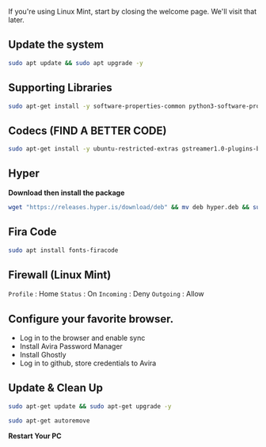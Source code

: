 If you're using Linux Mint, start by closing the welcome page. We'll visit that later.

## Update the system

```sh
sudo apt update && sudo apt upgrade -y
```

## Supporting Libraries

```sh
sudo apt-get install -y software-properties-common python3-software-properties unzip tree libcurl4-gnutls-dev libexpat1-dev gettext libz-dev libssl-dev cmake gcc build-essential network-manager libnss3-tools jq xsel sed htop preload vlc
```

## Codecs (FIND A BETTER CODE)
```sh
sudo apt-get install -y ubuntu-restricted-extras gstreamer1.0-plugins-bad 
```

## Hyper
**Download then install the package**
```sh
wget "https://releases.hyper.is/download/deb" && mv deb hyper.deb && sudo dpkg -i hyper.deb
```

## Fira Code
```sh
sudo apt install fonts-firacode
```

## Firewall (Linux Mint)

`Profile` : Home
`Status` : On
`Incoming` : Deny
`Outgoing` : Allow

## Configure your favorite browser.
* Log in to the browser and enable sync
* Install Avira Password Manager
* Install Ghostly 
* Log in to github, store credentials to Avira

## Update & Clean Up
```sh
sudo apt-get update && sudo apt-get upgrade -y
```

```sh
sudo apt-get autoremove
```

**Restart Your PC**

